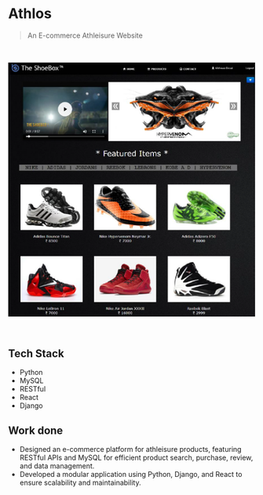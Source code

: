 # Athlos

> An E-commerce Athleisure Website
<br/>


![Landing Page](shoebox.png)

<br/>

## Tech Stack

- Python
- MySQL
- RESTful
- React
- Django

## Work done

- Designed an e-commerce platform for athleisure products, featuring RESTful APIs and MySQL for efficient product search, purchase, review, and data management.
- Developed a modular application using Python, Django, and React to ensure scalability and maintainability.
